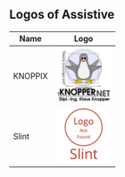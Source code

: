 ## Logos of Assistive
Name|Logo
--|--
KNOPPIX|<img src="KNOPPIX.png" width="100px"> 
Slint|<img src="Slint.png" width="100px"> 
